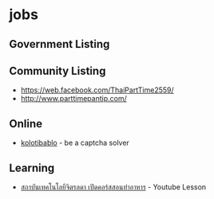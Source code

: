 # jobs
## Government Listing

## Community Listing
- https://web.facebook.com/ThaiPartTime2559/
- http://www.parttimepantip.com/

## Online
 - [kolotibablo](https://kolotibablo.com/main/home) - be a captcha solver

## Learning
 - [สถาบันเทคโนโลยีจิตรลดา เปิดคอร์สสอนทำอาหาร](https://www.cdti.ac.th/%E0%B8%AA%E0%B8%96%E0%B8%B2%E0%B8%9A%E0%B8%B1%E0%B8%99%E0%B9%80%E0%B8%97%E0%B8%84%E0%B9%82%E0%B8%99%E0%B9%82%E0%B8%A5%E0%B8%A2%E0%B8%B5%E0%B8%88%E0%B8%B4%E0%B8%95%E0%B8%A3%E0%B8%A5%E0%B8%94%E0%B8%B2-%E0%B9%80%E0%B8%9B%E0%B8%B4%E0%B8%94%E0%B8%84%E0%B8%AD%E0%B8%A3%E0%B9%8C%E0%B8%AA%E0%B8%AA%E0%B8%AD%E0%B8%99%E0%B8%97%E0%B8%B3%E0%B8%AD%E0%B8%B2%E0%B8%AB%E0%B8%B2%E0%B8%A3-%E0%B9%80%E0%B8%A3%E0%B8%B5%E0%B8%A2%E0%B8%99%E0%B8%9F%E0%B8%A3%E0%B8%B5-%E0%B9%84%E0%B8%A1%E0%B9%88%E0%B8%A1%E0%B8%B5%E0%B8%84%E0%B9%88%E0%B8%B2%E0%B9%83%E0%B8%8A%E0%B9%89%E0%B8%88%E0%B9%88%E0%B8%B2%E0%B8%A2?fbclid=IwAR2adDcj0WHUlGRXt6ruYUDAeL1_eqm8UkC9jaNf1eE_kUODQ16Xe_RNWMk) - Youtube Lesson